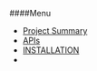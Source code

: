 ####Menu
* [Project Summary](https://github.com/CHGLongStone/just-core-stub/wiki)
* [APIs](https://github.com/CHGLongStone/just-core-stub/wiki/APIs)
* [INSTALLATION](https://github.com/CHGLongStone/just-core-stub/wiki/Project-Installation)
* []()
